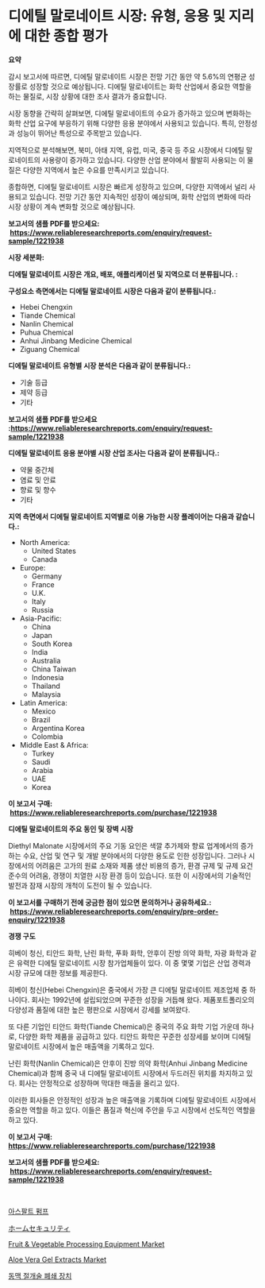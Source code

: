 <p><h1>디에틸 말로네이트 시장: 유형, 응용 및 지리에 대한 종합 평가</h1></p><p><strong>요약</strong></p>
<p><p>감시 보고서에 따르면, 디에틸 말로네이트 시장은 전망 기간 동안 약 5.6%의 연평균 성장률로 성장할 것으로 예상됩니다. 디에틸 말로네이트는 화학 산업에서 중요한 역할을 하는 물질로, 시장 상황에 대한 조사 결과가 중요합니다.</p><p>시장 동향을 간략히 살펴보면, 디에틸 말로네이트의 수요가 증가하고 있으며 변화하는 화학 산업 요구에 부응하기 위해 다양한 응용 분야에서 사용되고 있습니다. 특히, 안정성과 성능이 뛰어난 특성으로 주목받고 있습니다.</p><p>지역적으로 분석해보면, 북미, 아태 지역, 유럽, 미국, 중국 등 주요 시장에서 디에틸 말로네이트의 사용량이 증가하고 있습니다. 다양한 산업 분야에서 활발히 사용되는 이 물질은 다양한 지역에서 높은 수요를 만족시키고 있습니다.</p><p>종합하면, 디에틸 말로네이트 시장은 빠르게 성장하고 있으며, 다양한 지역에서 널리 사용되고 있습니다. 전망 기간 동안 지속적인 성장이 예상되며, 화학 산업의 변화에 따라 시장 상황이 계속 변화할 것으로 예상됩니다.</p></p>
<p><strong>보고서의 샘플 PDF를 받으세요: &nbsp;<a href="https://www.reliableresearchreports.com/enquiry/request-sample/1221938">https://www.reliableresearchreports.com/enquiry/request-sample/1221938</a></strong></p>
<p><strong>시장 세분화:</strong></p>
<p><strong> 디에틸 말로네이트 시장은 개요, 배포, 애플리케이션 및 지역으로 더 분류됩니다. :</strong></p>
<p><strong>구성요소 측면에서는 디에틸 말로네이트 시장은 다음과 같이 분류됩니다.:</strong></p>
<p><ul><li>Hebei Chengxin</li><li>Tiande Chemical</li><li>Nanlin Chemical</li><li>Puhua Chemical</li><li>Anhui Jinbang Medicine Chemical</li><li>Ziguang Chemical</li></ul></p>
<p><strong> 디에틸 말로네이트 유형별 시장 분석은 다음과 같이 분류됩니다.:</strong></p>
<p><ul><li>기술 등급</li><li>제약 등급</li><li>기타</li></ul></p>
<p><strong>보고서의 샘플 PDF를 받으세요 :<a href="https://www.reliableresearchreports.com/enquiry/request-sample/1221938">https://www.reliableresearchreports.com/enquiry/request-sample/1221938</a></strong></p>
<p><strong> 디에틸 말로네이트 응용 분야별 시장 산업 조사는 다음과 같이 분류됩니다.:</strong></p>
<p><ul><li>약물 중간체</li><li>염료 및 안료</li><li>향료 및 향수</li><li>기타</li></ul></p>
<p><strong>지역 측면에서 디에틸 말로네이트 지역별로 이용 가능한 시장 플레이어는 다음과 같습니다.:</strong></p>
<p><ul>
    <li>
        North America:
        <ul>
            <li>United States</li>
            <li>Canada</li>
        </ul>
    </li>
    <li>
        Europe:
        <ul>
            <li>Germany</li>
            <li>France</li>
            <li>U.K.</li>
            <li>Italy</li>
            <li>Russia</li>
        </ul>
    </li>
    <li>
        Asia-Pacific:
        <ul>
            <li>China</li>
            <li>Japan</li>
            <li>South Korea</li>
            <li>India</li>
            <li>Australia</li>
            <li>China Taiwan</li>
            <li>Indonesia</li>
            <li>Thailand</li>
            <li>Malaysia</li>
        </ul>
    </li>
    <li>
        Latin America:
        <ul>
            <li>Mexico</li>
            <li>Brazil</li>
            <li>Argentina Korea</li>
            <li>Colombia</li>
        </ul>
    </li>
    <li>
        Middle East & Africa:
        <ul>
            <li>Turkey</li>
            <li>Saudi</li>
            <li>Arabia</li>
            <li>UAE</li>
            <li>Korea</li>
        </ul>
    </li>
    </ul></p>
<p><strong>이 보고서 구매: &nbsp;<a href="https://www.reliableresearchreports.com/purchase/1221938">https://www.reliableresearchreports.com/purchase/1221938</a></strong></p>
<p><strong>디에틸 말로네이트의 주요 동인 및 장벽 시장</strong></p>
<p><p>Diethyl Malonate 시장에서의 주요 기동 요인은 색깔 추가제와 향료 업계에서의 증가하는 수요, 산업 및 연구 및 개발 분야에서의 다양한 용도로 인한 성장입니다. 그러나 시장에서의 어려움은 고가의 원료 소재와 제품 생산 비용의 증가, 환경 규제 및 규제 요건 준수의 어려움, 경쟁이 치열한 시장 환경 등이 있습니다. 또한 이 시장에서의 기술적인 발전과 잠재 시장의 개척이 도전이 될 수 있습니다.</p></p>
<p><strong>이 보고서를 구매하기 전에 궁금한 점이 있으면 문의하거나 공유하세요.: &nbsp;<a href="https://www.reliableresearchreports.com/enquiry/pre-order-enquiry/1221938">https://www.reliableresearchreports.com/enquiry/pre-order-enquiry/1221938</a></strong></p>
<p><strong>경쟁 구도</strong></p>
<p><p>히베이 청신, 티안드 화학, 난린 화학, 푸화 화학, 안후이 진방 의약 화학, 자광 화학과 같은 유력한 디에틸 말로네이트 시장 참가업체들이 있다. 이 중 몇몇 기업은 산업 경력과 시장 규모에 대한 정보를 제공한다.</p><p>히베이 청신(Hebei Chengxin)은 중국에서 가장 큰 디에틸 말로네이트 제조업체 중 하나이다. 회사는 1992년에 설립되었으며 꾸준한 성장을 거듭해 왔다. 제품포트폴리오의 다양성과 품질에 대한 높은 평판으로 시장에서 강세를 보여왔다.</p><p>또 다른 기업인 티안드 화학(Tiande Chemical)은 중국의 주요 화학 기업 가운데 하나로, 다양한 화학 제품을 공급하고 있다. 티안드 화학은 꾸준한 성장세를 보이며 디에틸 말로네이트 시장에서 높은 매출액을 기록하고 있다.</p><p>난린 화학(Nanlin Chemical)은 안후이 진방 의약 화학(Anhui Jinbang Medicine Chemical)과 함께 중국 내 디에틸 말로네이트 시장에서 두드러진 위치를 차지하고 있다. 회사는 안정적으로 성장하며 막대한 매출을 올리고 있다.</p><p>이러한 회사들은 안정적인 성장과 높은 매출액을 기록하며 디에틸 말로네이트 시장에서 중요한 역할을 하고 있다. 이들은 품질과 혁신에 주안을 두고 시장에서 선도적인 역할을 하고 있다.</p></p>
<p><strong>이 보고서 구매: &nbsp; <a href="https://www.reliableresearchreports.com/purchase/1221938">https://www.reliableresearchreports.com/purchase/1221938</a></strong></p>
<p><strong>보고서의 샘플 PDF를 받으세요: &nbsp;<a href="https://www.reliableresearchreports.com/enquiry/request-sample/1221938">https://www.reliableresearchreports.com/enquiry/request-sample/1221938</a></strong><strong></strong></p>
<p>&nbsp;</p>
<p><p><a href="https://github.com/vsr06p4p49/Market-Research-Report-List-1/blob/main/3487321188775.md">아스팔트 펌프</a></p><p><a href="https://github.com/mreklxf44233/Market-Research-Report-List-1/blob/main/9595455188869.md">ホームセキュリティ</a></p><p><a href="https://view.publitas.com/reportprime-1/fruit-vegetable-processing-equipment-market-size-reflecting-a-forecast-till-2030-market-by-type-by-application-and-by-geography/">Fruit & Vegetable Processing Equipment Market</a></p><p><a href="https://issuu.com/reportprime-2/docs/aloe-vera-gel-extracts-market-size-2030.pptx">Aloe Vera Gel Extracts Market</a></p><p><a href="https://github.com/oajzkywllm460/Market-Research-Report-List-1/blob/main/9530184188774.md">동맥 절개술 폐쇄 장치</a></p></p>